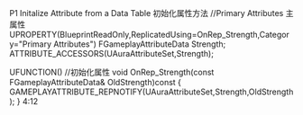 P1 Initalize Attribute from a Data Table 初始化属性方法
//Primary Attributes 主属性
UPROPERTY(BlueprintReadOnly,ReplicatedUsing=OnRep_Strength,Category="Primary Attributes")
FGameplayAttributeData Strength;
ATTRIBUTE_ACCESSORS(UAuraAttributeSet,Strength);

UFUNCTION()
//初始化属性
void OnRep_Strength(const FGameplayAttributeData& OldStrength)const
{
    GAMEPLAYATTRIBUTE_REPNOTIFY(UAuraAttributeSet,Strength,OldStrength);
}
4:12